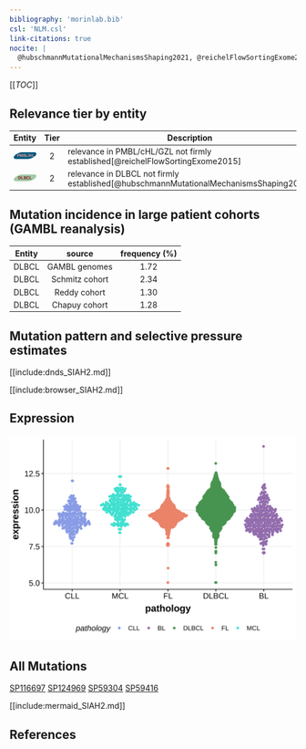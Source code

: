 ```yaml
---
bibliography: 'morinlab.bib'
csl: 'NLM.csl'
link-citations: true
nocite: |
  @hubschmannMutationalMechanismsShaping2021, @reichelFlowSortingExome2015, 
---
```

[[_TOC_]]


## Relevance tier by entity

|Entity|Tier|Description                              |
|:------:|:----:|-----------------------------------------|
|![PMBL](images/icons/PMBL_tier2.png)|2|relevance in PMBL/cHL/GZL not firmly established[@reichelFlowSortingExome2015]|
|![DLBCL](images/icons/DLBCL_tier2.png) |2   |relevance in DLBCL not firmly established[@hubschmannMutationalMechanismsShaping2021]|

## Mutation incidence in large patient cohorts (GAMBL reanalysis)

|Entity|source        |frequency (%)|
|:------:|:--------------:|:-------------:|
|DLBCL |GAMBL genomes |1.72         |
|DLBCL |Schmitz cohort|2.34         |
|DLBCL |Reddy cohort  |1.30         |
|DLBCL |Chapuy cohort |1.28         |

## Mutation pattern and selective pressure estimates

[[include:dnds_SIAH2.md]]




[[include:browser_SIAH2.md]]

## Expression
![](images/gene_expression/SIAH2_by_pathology.svg)
<!-- ORIGIN: reichelFlowSortingExome2015a -->
<!-- DLBCL: hubschmannMutationalMechanismsShaping2021b -->
<!-- PMBL: reichelFlowSortingExome2015a -->

## All Mutations

[SP116697](https://www.bcgsc.ca/downloads/morinlab/GAMBL/MALY/SP116697.html)
[SP124969](https://www.bcgsc.ca/downloads/morinlab/GAMBL/MALY/SP124969.html)
[SP59304](https://www.bcgsc.ca/downloads/morinlab/GAMBL/MALY/SP59304.html)
[SP59416](https://www.bcgsc.ca/downloads/morinlab/GAMBL/MALY/SP59416.html)

[[include:mermaid_SIAH2.md]]

## References
